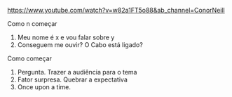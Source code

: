 https://www.youtube.com/watch?v=w82a1FT5o88&ab_channel=ConorNeill

Como n começar

1) Meu nome é x e vou falar sobre y
2) Conseguem me ouvir? O Cabo está ligado?

Como começar

1) Pergunta. Trazer a audiência para o tema
2) Fator surpresa. Quebrar a expectativa
3) Once upon a time.
